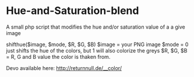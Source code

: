 # Hue-and-Saturation-blend
A small php script that modifies the hue and/or saturation value of a a give image

shifthue($image, $mode, $R, $G, $B)
$image = your PNG image
$mode = 0 just shifts the hue of the colors, but 1 will also colorize the greys
$R, $G, $B = R, G and B value the color is thaken from.

Devo available here: http://returnnull.de/__color/
